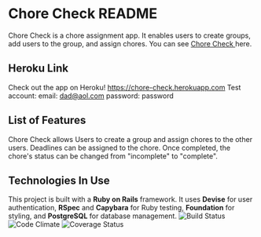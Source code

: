 # Chore Check README



Chore Check is a chore assignment app. It enables users to create groups, add users to the group, and assign chores. You can see [Chore Check ](://chore-check.herokuapp.com) here.

## Heroku Link
Check out the app on Heroku! https://chore-check.herokuapp.com
Test account: email: dad@aol.com  password: password

## List of Features
Chore Check allows Users to create a group and assign chores to the other users.
Deadlines can  be assigned to the chore.
Once completed, the chore's status can be changed from "incomplete" to "complete".

## Technologies In Use
This project is built with a **Ruby on Rails** framework. It uses **Devise** for user authentication, **RSpec** and **Capybara** for Ruby testing, **Foundation** for styling, and **PostgreSQL** for database management.
![Build Status](https://codeship.com/projects/chore-check/status?branch=master)
![Code Climate](https://codeclimate.com/github/mriebow/chore-check.png)
![Coverage Status](https://coveralls.io/repos/mriebow/chore-check/badge.png)
